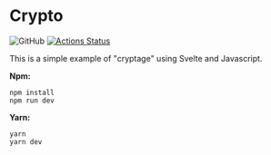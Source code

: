 # Crypto

![GitHub](https://img.shields.io/github/license/Olyno/Crypto?style=for-the-badge) [![Actions Status](https://github.com/Olyno/Crypto/workflows/Crypto/badge.svg)](https://github.com/Olyno/Crypto/actions)

This is a simple example of "cryptage" using Svelte and Javascript.

**Npm:**

```
npm install
npm run dev
```

**Yarn:**

```
yarn
yarn dev
```